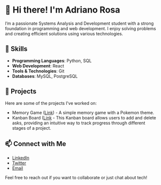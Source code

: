 # 👋 Hi there! I'm Adriano Rosa

I’m a passionate Systems Analysis and Development student with a strong foundation in programming and web development. I enjoy solving problems and creating efficient solutions using various technologies.

## 🌱 Skills

- **Programming Languages**: Python, SQL
- **Web Development**: React
- **Tools & Technologies**: Git
- **Databases**: MySQL, PostgreSQL

## 💼 Projects

Here are some of the projects I've worked on:

- Memory Game ([Link](https://pokememory00.netlify.app/)) - A simple memory game with a Pokemon theme.
- Kanban Board ([Link](https://kanban-board-kb.netlify.app/) - This Kanban board allows users to add and delete asks, providing an intuitive way to track progress through different stages of a project.

## 📫 Connect with Me

- [LinkedIn]([adriano-rosa](https://www.linkedin.com/in/adriano-rosa-741979182/))
- [Twitter]([@AdrianoR1985](https://x.com/AdrianoR1985))
- [Email](adrianorosa085@gmail.com)

Feel free to reach out if you want to collaborate or just chat about tech!
